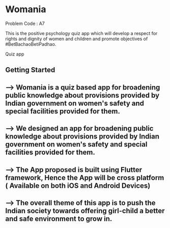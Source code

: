 
# Womania

Problem Code : A7

This is the positive psychology quiz app which will develop a respect for rights and dignity of women and children and promote objectives of #BetBachaoBetiPadhao.

Quiz app 



## Getting Started

## --> Womania is a quiz based app for broadening public knowledge about provisions provided by Indian government on women's safety and special facilities provided for them.
## --> We designed an app for broadening public knowledge about provisions provided by Indian government on women's safety and special facilities provided for them.
## --> The App proposed is built using Flutter framework, Hence the App will be cross platform ( Available on both iOS and Android Devices)
## --> The overall theme of this app is to push the Indian society towards offering girl-child a better and safe environment to grow in.

